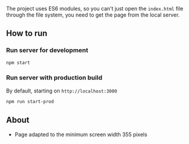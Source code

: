 The project uses ES6 modules, so you can't just open the `index.html` file through the file system, you need to get the page from the local server.
## How to run
### Run server for development
```sh
npm start
```

### Run server with production build
By default, starting on `http://localhost:3000`
```sh
npm run start-prod  
```




## About
+ Page adapted to the minimum screen width 355 pixels